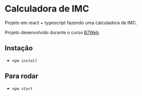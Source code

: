 # Calculadora de IMC

Projeto em react + typescript
fazendo uma calculadora de IMC.

Projeto desenvolvido durante o curso [B7Web](https://b7web.com.br)

## Instação
- `npm install`

## Para rodar
- `npm start`